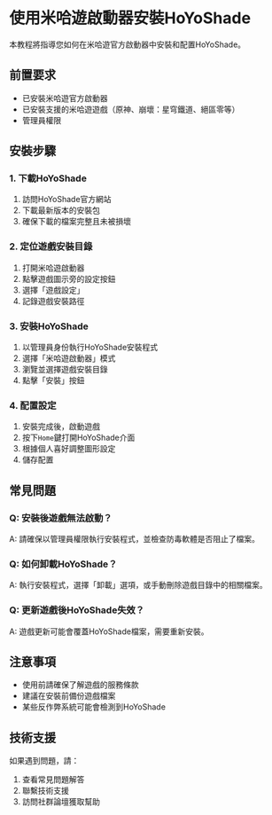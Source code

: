 # 使用米哈遊啟動器安裝HoYoShade

本教程將指導您如何在米哈遊官方啟動器中安裝和配置HoYoShade。

## 前置要求

- 已安裝米哈遊官方啟動器
- 已安裝支援的米哈遊遊戲（原神、崩壞：星穹鐵道、絕區零等）
- 管理員權限

## 安裝步驟

### 1. 下載HoYoShade

1. 訪問HoYoShade官方網站
2. 下載最新版本的安裝包
3. 確保下載的檔案完整且未被損壞

### 2. 定位遊戲安裝目錄

1. 打開米哈遊啟動器
2. 點擊遊戲圖示旁的設定按鈕
3. 選擇「遊戲設定」
4. 記錄遊戲安裝路徑

### 3. 安裝HoYoShade

1. 以管理員身份執行HoYoShade安裝程式
2. 選擇「米哈遊啟動器」模式
3. 瀏覽並選擇遊戲安裝目錄
4. 點擊「安裝」按鈕

### 4. 配置設定

1. 安裝完成後，啟動遊戲
2. 按下`Home`鍵打開HoYoShade介面
3. 根據個人喜好調整圖形設定
4. 儲存配置

## 常見問題

### Q: 安裝後遊戲無法啟動？
A: 請確保以管理員權限執行安裝程式，並檢查防毒軟體是否阻止了檔案。

### Q: 如何卸載HoYoShade？
A: 執行安裝程式，選擇「卸載」選項，或手動刪除遊戲目錄中的相關檔案。

### Q: 更新遊戲後HoYoShade失效？
A: 遊戲更新可能會覆蓋HoYoShade檔案，需要重新安裝。

## 注意事項

- 使用前請確保了解遊戲的服務條款
- 建議在安裝前備份遊戲檔案
- 某些反作弊系統可能會檢測到HoYoShade

## 技術支援

如果遇到問題，請：
1. 查看常見問題解答
2. 聯繫技術支援
3. 訪問社群論壇獲取幫助